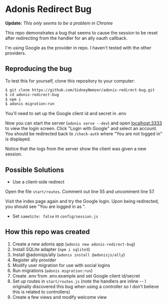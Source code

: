 # Adonis Redirect Bug

**Update:** *This only seems to be a problem in Chrome*

This repo demonstrates a bug that seems to cause the session to be reset after redirecting
from the handler for an ally oauth callback.

I'm using Google as the provider in repo. I haven't tested with the other providers.

## Reproducing the bug

To test this for yourself, clone this repository to your computer:

```sh
$ git clone https://github.com/SidneyNemzer/adonis-redirect-bug.git
$ cd adonis-redirect-bug
$ npm i
$ adonis migration:run
```

You'll need to set up the Google client id and secret in .env

Now you can start the server (`adonis serve --dev`) and open [localhost:3333](http://localhost:3333) to view
the login screen. Click "Login with Google" and select an account. You should be
redirected back to `/check-auth` where "You are not logged in" is displayed.

Notice that the logs from the server show the client was given a new session.

## Possible Solutions

* Use a client-side redirect

Open the file `start/routes`. Comment out line 55 and uncomment line 57.

Visit the index page again and try the Google login. Upon being redirected, you should
see "You are logged in as <name>".
  
* Set `sameSite: false` in `config/session.js`

## How this repo was created

1. Create a new adonis app (`adonis new adonis-redirect-bug`)
2. Install SQLite adapter (`npm i sqlite3`)
3. Install @adonisjs/ally (`adonis install @adonisjs/ally`)
4. Register ally provider
5. Modify user migration for use with social logins
6. Run migrations (`adonis migration:run`)
7. Create .env from .env.example and set Google client id/secret
8. Set up routes in `start/routes.js` (note the handlers are inline -- I originally discovered this bug when using a controller so I don't believe this is related to controllers)
9. Create a few views and modify welcome view
